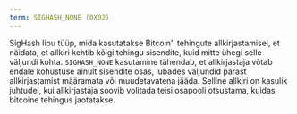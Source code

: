 ```yaml
---
term: SIGHASH_NONE (0X02)
---
```


SigHash lipu tüüp, mida kasutatakse Bitcoin'i tehingute allkirjastamisel, et näidata, et allkiri kehtib kõigi tehingu sisendite, kuid mitte ühegi selle väljundi kohta. `SIGHASH_NONE` kasutamine tähendab, et allkirjastaja võtab endale kohustuse ainult sisendite osas, lubades väljundid pärast allkirjastamist määramata või muudetavatena jääda. Selline allkiri on kasulik juhtudel, kui allkirjastaja soovib volitada teisi osapooli otsustama, kuidas bitcoine tehingus jaotatakse.